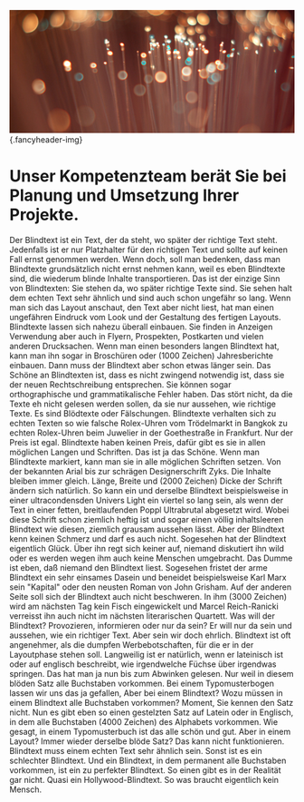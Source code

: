 ![](/img/accurate-bild-team.jpg) {.fancyheader-img}
<div class="fancyheader"><h1><span>
Unser Kompetenzteam berät Sie bei<br />
Planung und Umsetzung Ihrer Projekte.
</span></h1></div>

Der Blindtext ist ein Text, der da steht, wo später der richtige Text steht. Jedenfalls ist er nur Platzhalter für den richtigen Text und sollte auf keinen Fall ernst genommen werden. Wenn doch, soll man bedenken, dass man Blindtexte grundsätzlich nicht ernst nehmen kann, weil es eben Blindtexte sind, die wiederum blinde Inhalte transportieren. Das ist der einzige Sinn von Blindtexten: Sie stehen da, wo später richtige Texte sind. Sie sehen halt dem echten Text sehr ähnlich und sind auch schon ungefähr so lang. Wenn man sich das Layout anschaut, den Text aber nicht liest, hat man einen ungefähren Eindruck vom Look und der Gestaltung des fertigen Layouts. Blindtexte lassen sich nahezu überall einbauen. Sie finden in Anzeigen Verwendung aber auch in Flyern, Prospekten, Postkarten und vielen anderen Drucksachen. Wenn man einen besonders langen Blindtext hat, kann man ihn sogar in Broschüren oder (1000 Zeichen) Jahresberichte einbauen. Dann muss der Blindtext aber schon etwas länger sein. Das Schöne an Blindtexten ist, dass es nicht zwingend notwendig ist, dass sie der neuen Rechtschreibung entsprechen. Sie können sogar orthographische und grammatikalische Fehler haben. Das stört nicht, da die Texte eh nicht gelesen werden sollen, da sie nur aussehen, wie richtige Texte. Es sind Blödtexte oder Fälschungen. Blindtexte verhalten sich zu echten Texten so wie falsche Rolex-Uhren vom Trödelmarkt in Bangkok zu echten Rolex-Uhren beim Juwelier in der Goethestraße in Frankfurt. Nur der Preis ist egal. Blindtexte haben keinen Preis, dafür gibt es sie in allen möglichen Langen und Schriften. Das ist ja das Schöne. Wenn man Blindtexte markiert, kann man sie in alle möglichen Schriften setzen. Von der bekannten Arial bis zur schrägen Designerschrift Zyks. Die Inhalte bleiben immer gleich. Länge, Breite und (2000 Zeichen) Dicke der Schrift ändern sich natürlich. So kann ein und derselbe Blindtext beispielsweise in einer ultracondensden Univers Light ein viertel so lang sein, als wenn der Text in einer fetten, breitlaufenden Poppl Ultrabrutal abgesetzt wird. Wobei diese Schrift schon ziemlich heftig ist und sogar einen völlig inhaltsleeren Blindtext wie diesen, ziemlich grausam aussehen lässt. Aber der Blindtext kenn keinen Schmerz und darf es auch nicht. Sogesehen hat der Blindtext eigentlich Glück. Über ihn regt sich keiner auf, niemand diskutiert ihn wild oder es werden wegen ihm auch keine Menschen umgebracht. Das Dumme ist eben, daß niemand den Blindtext liest. Sogesehen fristet der arme Blindtext ein sehr einsames Dasein und beneidet beispielsweise Karl Marx sein "Kapital" oder den neusten Roman von John Grisham. Auf der anderen Seite soll sich der Blindtext auch nicht beschweren. In ihm (3000 Zeichen) wird am nächsten Tag kein Fisch eingewickelt und Marcel Reich-Ranicki verreisst ihn auch nicht im nächsten literarischen Quartett. Was will der Blindtext? Provozieren, informieren oder nur da sein? Er will nur da sein und aussehen, wie ein richtiger Text. Aber sein wir doch ehrlich. Blindtext ist oft angenehmer, als die dumpfen Werbebotschaften, für die er in der Layoutphase stehen soll. Langweilig ist er natürlich, wenn er lateinisch ist oder auf englisch beschreibt, wie irgendwelche Füchse über irgendwas springen. Das hat man ja nun bis zum Abwinken gelesen. Nur weil in diesem blöden Satz alle Buchstaben vorkommen. Bei einem Typomusterbogen lassen wir uns das ja gefallen, Aber bei einem Blindtext? Wozu müssen in einem Blindtext alle Buchstaben vorkommen? Moment, Sie kennen den Satz nicht. Nun es gibt eben so einen gestelzten Satz auf Latein oder in Englisch, in dem alle Buchstaben (4000 Zeichen) des Alphabets vorkommen. Wie gesagt, in einem Typomusterbuch ist das alle schön und gut. Aber in einem Layout? Immer wieder derselbe blöde Satz? Das kann nicht funktionieren. Blindtext muss einem echten Text sehr ähnlich sein. Sonst ist es ein schlechter Blindtext. Und ein Blindtext, in dem permanent alle Buchstaben vorkommen, ist ein zu perfekter Blindtext. So einen gibt es in der Realität gar nicht. Quasi ein Hollywood-Blindtext. So was braucht eigentlich kein Mensch. 
